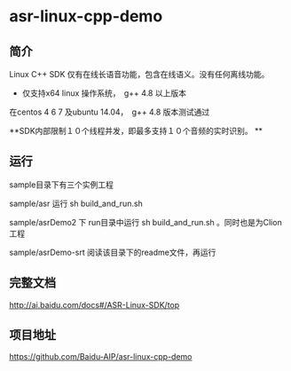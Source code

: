 # asr-linux-cpp-demo
## 简介

Linux C++ SDK 仅有在线长语音功能，包含在线语义。没有任何离线功能。



- 仅支持x64 linux 操作系统，　g++ 4.8 以上版本

在centos 4 6 7 及ubuntu 14.04，　g++ 4.8 版本测试通过

**SDK内部限制１０个线程并发，即最多支持１０个音频的实时识别。 **



## 运行

sample目录下有三个实例工程

sample/asr 运行 sh build_and_run.sh

sample/asrDemo2 下 run目录中运行 sh build_and_run.sh 。同时也是为Clion工程

sample/asrDemo-srt 阅读该目录下的readme文件，再运行

## 完整文档

http://ai.baidu.com/docs#/ASR-Linux-SDK/top

## 项目地址

https://github.com/Baidu-AIP/asr-linux-cpp-demo

